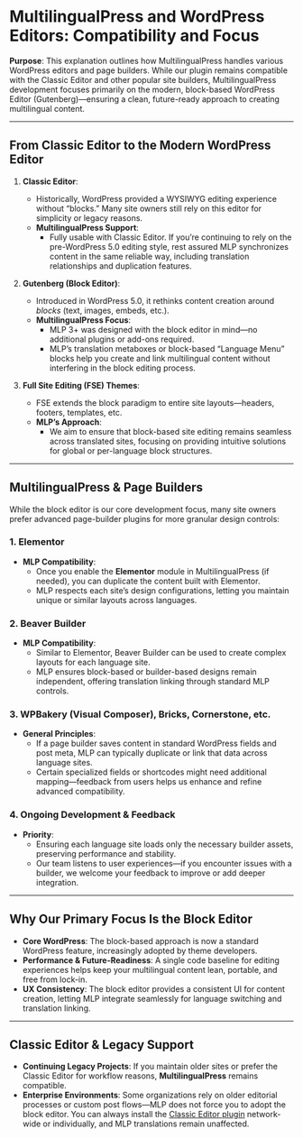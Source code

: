 # MultilingualPress and WordPress Editors: Compatibility and Focus

**Purpose**: This explanation outlines how MultilingualPress handles various WordPress editors and page builders. While our plugin remains compatible with the Classic Editor and other popular site builders, MultilingualPress development focuses primarily on the modern, block-based WordPress Editor (Gutenberg)—ensuring a clean, future-ready approach to creating multilingual content.

---

## From Classic Editor to the Modern WordPress Editor

1. **Classic Editor**:
    
    - Historically, WordPress provided a WYSIWYG editing experience without “blocks.” Many site owners still rely on this editor for simplicity or legacy reasons.
    - **MultilingualPress Support**:
        - Fully usable with Classic Editor. If you’re continuing to rely on the pre-WordPress 5.0 editing style, rest assured MLP synchronizes content in the same reliable way, including translation relationships and duplication features.
2. **Gutenberg (Block Editor)**:
    
    - Introduced in WordPress 5.0, it rethinks content creation around _blocks_ (text, images, embeds, etc.).
    - **MultilingualPress Focus**:
        - MLP 3+ was designed with the block editor in mind—no additional plugins or add-ons required.
        - MLP’s translation metaboxes or block-based “Language Menu” blocks help you create and link multilingual content without interfering in the block editing process.
3. **Full Site Editing (FSE) Themes**:
    
    - FSE extends the block paradigm to entire site layouts—headers, footers, templates, etc.
    - **MLP’s Approach**:
        - We aim to ensure that block-based site editing remains seamless across translated sites, focusing on providing intuitive solutions for global or per-language block structures.

---

## MultilingualPress & Page Builders

While the block editor is our core development focus, many site owners prefer advanced page-builder plugins for more granular design controls:

### 1. Elementor

- **MLP Compatibility**:
    - Once you enable the **Elementor** module in MultilingualPress (if needed), you can duplicate the content built with Elementor.
    - MLP respects each site’s design configurations, letting you maintain unique or similar layouts across languages.

### 2. Beaver Builder

- **MLP Compatibility**:
    - Similar to Elementor, Beaver Builder can be used to create complex layouts for each language site.
    - MLP ensures block-based or builder-based designs remain independent, offering translation linking through standard MLP controls.

### 3. WPBakery (Visual Composer), Bricks, Cornerstone, etc.

- **General Principles**:
    - If a page builder saves content in standard WordPress fields and post meta, MLP can typically duplicate or link that data across language sites.
    - Certain specialized fields or shortcodes might need additional mapping—feedback from users helps us enhance and refine advanced compatibility.

### 4. Ongoing Development & Feedback

- **Priority**:
    - Ensuring each language site loads only the necessary builder assets, preserving performance and stability.
    - Our team listens to user experiences—if you encounter issues with a builder, we welcome your feedback to improve or add deeper integration.

---

## Why Our Primary Focus Is the Block Editor

- **Core WordPress**: The block-based approach is now a standard WordPress feature, increasingly adopted by theme developers.
- **Performance & Future-Readiness**: A single code baseline for editing experiences helps keep your multilingual content lean, portable, and free from lock-in.
- **UX Consistency**: The block editor provides a consistent UI for content creation, letting MLP integrate seamlessly for language switching and translation linking.

---

## Classic Editor & Legacy Support

- **Continuing Legacy Projects**: If you maintain older sites or prefer the Classic Editor for workflow reasons, **MultilingualPress** remains compatible.
- **Enterprise Environments**: Some organizations rely on older editorial processes or custom post flows—MLP does not force you to adopt the block editor. You can always install the [Classic Editor plugin](https://wordpress.org/plugins/classic-editor/) network-wide or individually, and MLP translations remain unaffected.
